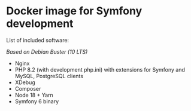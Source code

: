 # Docker image for Symfony development

List of included software:

*Based on Debian Buster (10 LTS)*

- Nginx
- PHP 8.2 (with development php.ini) with extensions for Symfony and MySQL, PostgreSQL clients
- XDebug
- Composer
- Node 18 + Yarn
- Symfony 6 binary
